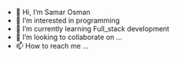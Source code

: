 - 👋 Hi, I’m Samar Osman
- 👀 I’m interested in programming 
- 🌱 I’m currently learning Full_stack development 
- 💞️ I’m looking to collaborate on ...
- 📫 How to reach me ...

<!---
OsmanSamar/OsmanSamar is a ✨ special ✨ repository because its `README.md` (this file) appears on your GitHub profile.
You can click the Preview link to take a look at your changes.
--->
